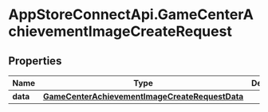 # AppStoreConnectApi.GameCenterAchievementImageCreateRequest

## Properties

Name | Type | Description | Notes
------------ | ------------- | ------------- | -------------
**data** | [**GameCenterAchievementImageCreateRequestData**](GameCenterAchievementImageCreateRequestData.md) |  | 


